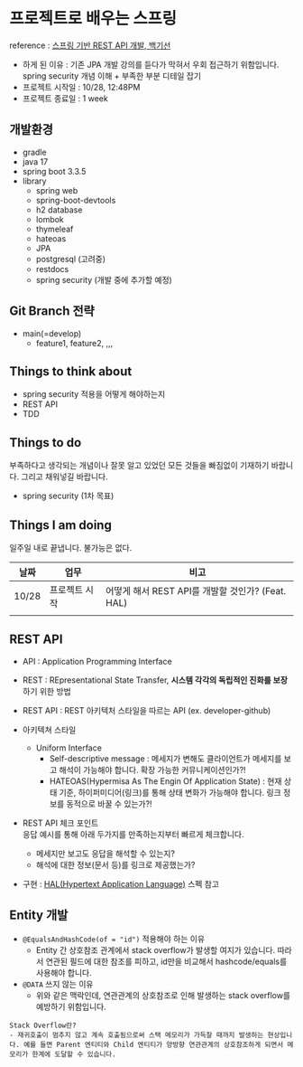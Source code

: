 # 프로젝트로 배우는 스프링
reference : [스프링 기반 REST API 개발, 백기선](https://www.inflearn.com/course/lecture?courseSlug=spring_rest-api)
* 하게 된 이유 : 기존 JPA 개발 강의를 듣다가 막혀서 우회 접근하기 위함입니다. spring security 개념 이해 + 부족한 부분 디테일 잡기 
* 프로젝트 시작일 : 10/28, 12:48PM
* 프로젝트 종료일 : 1 week

## 개발환경
* gradle
* java 17
* spring boot 3.3.5
* library
    * spring web
    * spring-boot-devtools
    * h2 database
    * lombok
    * thymeleaf
    * hateoas
    * JPA
    * postgresql (고려중)
    * restdocs
    * spring security (개발 중에 추가할 예정)

## Git Branch 전략
* main(=develop)
    * feature1, feature2, ,,,

## Things to think about
* spring security 적용을 어떻게 해야하는지
* REST API
* TDD

## Things to do
부족하다고 생각되는 개념이나 잘못 알고 있었던 모든 것들을 빠짐없이 기재하기 바랍니다. 그리고 채워넣길 바랍니다.
* spring security (1차 목표)

## Things I am doing
일주일 내로 끝냅니다. 불가능은 없다.

| 날짜    | 업무      | 비고                                    |
|-------|---------|---------------------------------------|
| 10/28 | 프로젝트 시작 | 어떻게 해서 REST API를 개발할 것인가? (Feat. HAL) |
|  |         |                                       |

## REST API
* API : Application Programming Interface
* REST : REpresentational State Transfer, **시스템 각각의 독립적인 진화를 보장**하기 위한 방법
* REST API : REST 아키텍처 스타일을 따르는 API (ex. developer-github)

* 아키텍쳐 스타일
  * Uniform Interface
    * Self-descriptive message : 메세지가 변해도 클라이언트가 메세지를 보고 해석이 가능해야 합니다. 확장 가능한 커뮤니케이션인가?!
    * HATEOAS(Hypermisa As The Engin Of Application State) : 현재 상태 기준, 하이퍼미디어(링크)를 통해 상태 변화가 가능해야 합니다. 링크 정보를 동적으로 바꿀 수 있는가?!

* REST API 체크 포인트  
응답 예시를 통해 아래 두가지를 만족하는지부터 빠르게 체크합니다.
  * 메세지만 보고도 응답을 해석할 수 있는지?
  * 해석에 대한 정보(문서 등)를 링크로 제공했는가?

* 구현 : [HAL(Hypertext Application Language)](https://stateless.co/hal_specification.html) 스펙 참고

## Entity 개발
* `@EqualsAndHashCode(of = "id")` 적용해야 하는 이유
  * Entity 간 상호참조 관계에서 stack overflow가 발생할 여지가 있습니다. 따라서 연관된 필드에 대한 참조를 피하고, id만을 비교해서 hashcode/equals를 사용해야 합니다.
* `@DATA` 쓰지 않는 이유
  * 위와 같은 맥락인데, 연관관계의 상호참조로 인해 발생하는 stack overflow를 예방하기 위함입니다.
```text
Stack Overflow란?
- 재귀호출이 멈추지 않고 계속 호출됨으로써 스택 메모리가 가득찰 때까지 발생하는 현상입니다. 예를 들면 Parent 엔티티와 Child 엔티티가 양방향 연관관계의 상호참조하게 되면서 메모리가 한계에 도달할 수 있습니다.
```